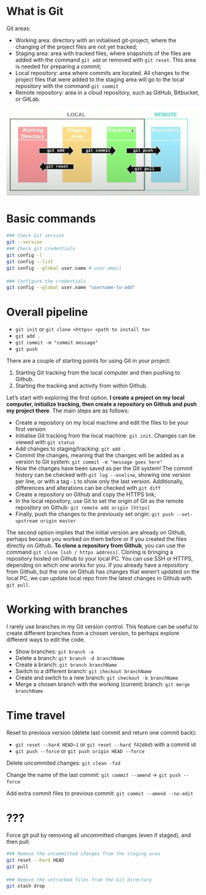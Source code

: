 # What is Git

Git areas:
- Working area: directory with an initialised git-project, where the changing of the project files are not yet tracked; 
- Staging area: area with tracked files, where snapshots of the files are added with the command `git add` or removed with `git reset`. This area is needed for preparing a commit;
- Local repository: area where commits are located. All changes to the project files that were added to the staging area will go to the local repository with the command `git commit`
- Remote repository: area in a cloud repository, such as GitHub, Bitbucket, or GitLab. 

<img src="git-areas.png">

# Basic commands

```bash
### Check Git version
git --version
### Check git credentials
git config -l
git config --list
git config --global user.name # user.email

### Configure the credentials
git config --global user.name "username-to-add"
```

# Overall pipeline

- `git init` or `git clone <https> <path to install to>` 
- `git add .`
- `git commit -m "commit message"`
- `git push`

There are a couple of starting points for using Git in your project:
1. Starting Git tracking from the local computer and then pushing to Github.
2. Starting the tracking and activity from within Github.

Let’s start with exploring the first option. **I create a project on my local computer, initialize tracking, then create a repository on Github and push my project there**. The main steps are as follows:

- Create a repository on my local machine and edit the files to be your first version
- Initialise Git tracking from the local machine: `git init`. Changes can be viewed with `git status`
- Add changes to staging/tracking: `git add .`
- Commit the changes, meaning that the changes will be added as a version to Git system: `git commit -m "message goes here"`
- Now the changes have been saved as per the Git system! The commit history can be checked with `git log --oneline`, showing one version per line, or with a tag `-1` to show only the last version. Additionally, differences and alterations can be checked with `git diff`
- Create a repository on Github and copy the HTTPS link;
- In the local repository, use Git to set the origin of Git as the remote repository on Github: `git remote add origin [https]`
- Finally, push the changes to the previously set origin: `git push --set-upstream origin master`


The second option implies that the initial version are already on Github, perhaps because you worked on them before or if you created the files directly on Github. **To clone a repository from Github**, you can use the command `git clone [ssh / https address]`. Cloning is bringing a repository hosted on Github to your local PC. You can use SSH or HTTPS, depending on which one works for you. If you already have a repository from Github, but the one on Github has changes that weren’t updated on the local PC, we can update local repo from the latest changes in Github with `git pull`.

# Working with branches

I rarely use branches in my Git version control. This feature can be useful to create different branches from a chosen version, to perhaps explore different ways to edit the code.

- Show branches: `git branch -a`
- Delete a branch: `git branch -d branchName`
- Create a branch: `git branch branchName`
- Switch to a different branch: `git checkout branchName`
- Create and switch to a new branch: `git checkout -b branchName`
- Merge a chosen branch with the working (current) branch: `git merge branchName`

# Time travel

Reset to previous version (delete last commit and return one commit back): 
- `git reset --hard HEAD~1` or `git reset --hard f42d8d5` with a commit id
- `git push --force` or `git push origin HEAD --force`

Delete uncommited changes: `git clean -fxd`

Change the name of the last commit: `git commit --amend` -> `git push --force`

Add extra commit files to previous commit: `git commit --amend --no-edit`

# ???

Force git pull by removing all uncommitted changes (even if staged), and then pull:
```bash
### Remove the uncommitted changes from the staging area
git reset --hard HEAD
git pull

### Remove the untracked files from the Git directory
git stash drop
```
